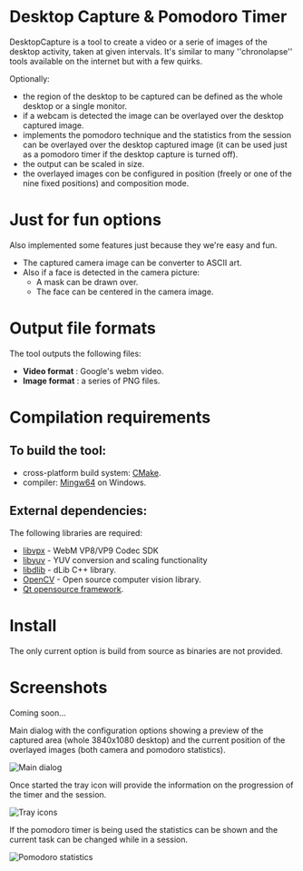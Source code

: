 Desktop Capture & Pomodoro Timer
================================
DesktopCapture is a tool to create a video or a serie of images of the desktop activity, taken at given intervals. It's similar to many ''chronolapse'' tools available on the internet but with a few quirks.

Optionally:
* the region of the desktop to be captured can be defined as the whole desktop or a single monitor.
* if a webcam is detected the image can be overlayed over the desktop captured image.
* implements the pomodoro technique and the statistics from the session can be overlayed over the desktop captured image (it can be used just as a pomodoro timer if the desktop capture is turned off). 
* the output can be scaled in size.
* the overlayed images con be configured in position (freely or one of the nine fixed positions) and composition mode. 

# Just for fun options

Also implemented some features just because they we're easy and fun.
* The captured camera image can be converter to ASCII art.
* Also if a face is detected in the camera picture:
  - A mask can be drawn over.
  - The face can be centered in the camera image. 

# Output file formats
The tool outputs the following files:
* **Video format** : Google's webm video.
* **Image format** : a series of PNG files. 

# Compilation requirements
## To build the tool:
* cross-platform build system: [CMake](http://www.cmake.org/cmake/resources/software.html).
* compiler: [Mingw64](http://sourceforge.net/projects/mingw-w64/) on Windows.

## External dependencies:
The following libraries are required:
* [libvpx](https://chromium.googlesource.com/webm/libvpx) - WebM VP8/VP9 Codec SDK
* [libyuv](https://code.google.com/p/libyuv/) - YUV conversion and scaling functionality
* [libdlib](http://dlib.net) - dLib C++ library.
* [OpenCV](http://opencv.org) - Open source computer vision library.
* [Qt opensource framework](http://www.qt.io/).

# Install
The only current option is build from source as binaries are not provided. 

# Screenshots

Coming soon...

Main dialog with the configuration options showing a preview of the captured area (whole 3840x1080 desktop) and the current position of the overlayed images (both camera and pomodoro statistics).

![Main dialog]()

Once started the tray icon will provide the information on the progression of the timer and the session.

![Tray icons]()

If the pomodoro timer is being used the statistics can be shown and the current task can be changed while in a session. 

![Pomodoro statistics]()